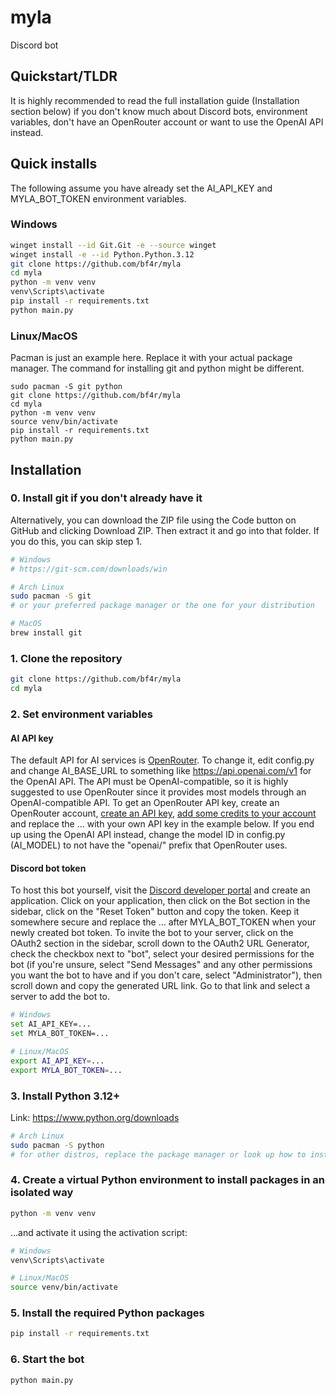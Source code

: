 # myla
Discord bot

## Quickstart/TLDR
It is highly recommended to read the full installation guide (Installation section below) if you don't know much about Discord bots, environment variables, don't have an OpenRouter account or want to use the OpenAI API instead.

## Quick installs
The following assume you have already set the AI_API_KEY and MYLA_BOT_TOKEN environment variables.
### Windows
```bash
winget install --id Git.Git -e --source winget
winget install -e --id Python.Python.3.12
git clone https://github.com/bf4r/myla
cd myla
python -m venv venv
venv\Scripts\activate
pip install -r requirements.txt
python main.py
```
### Linux/MacOS
Pacman is just an example here. Replace it with your actual package manager. The command for installing git and python might be different.
```
sudo pacman -S git python
git clone https://github.com/bf4r/myla
cd myla
python -m venv venv
source venv/bin/activate
pip install -r requirements.txt
python main.py
```

## Installation
### 0. Install git if you don't already have it
Alternatively, you can download the ZIP file using the Code button on GitHub and clicking Download ZIP. Then extract it and go into that folder. If you do this, you can skip step 1.
```bash
# Windows
# https://git-scm.com/downloads/win

# Arch Linux
sudo pacman -S git
# or your preferred package manager or the one for your distribution

# MacOS
brew install git
```

### 1. Clone the repository
```bash
git clone https://github.com/bf4r/myla
cd myla
```
### 2. Set environment variables
#### AI API key
The default API for AI services is [OpenRouter](https://openrouter.ai). To change it, edit config.py and change AI_BASE_URL to something like https://api.openai.com/v1 for the OpenAI API. The API must be OpenAI-compatible, so it is highly suggested to use OpenRouter since it provides most models through an OpenAI-compatible API. To get an OpenRouter API key, create an OpenRouter account, [create an API key](https://openrouter.ai/settings/keys), [add some credits to your account](https://openrouter.ai/credits) and replace the ... with your own API key in the example below. If you end up using the OpenAI API instead, change the model ID in config.py (AI_MODEL) to not have the "openai/" prefix that OpenRouter uses.
#### Discord bot token
To host this bot yourself, visit the [Discord developer portal](https://discord.com/developers/applications) and create an application. Click on your application, then click on the Bot section in the sidebar, click on the "Reset Token" button and copy the token. Keep it somewhere secure and replace the ... after MYLA_BOT_TOKEN when your newly created bot token. To invite the bot to your server, click on the OAuth2 section in the sidebar, scroll down to the OAuth2 URL Generator, check the checkbox next to "bot", select your desired permissions for the bot (if you're unsure, select "Send Messages" and any other permissions you want the bot to have and if you don't care, select "Administrator"), then scroll down and copy the generated URL link. Go to that link and select a server to add the bot to.
```bash
# Windows
set AI_API_KEY=...
set MYLA_BOT_TOKEN=...

# Linux/MacOS
export AI_API_KEY=...
export MYLA_BOT_TOKEN=...
```
### 3. Install Python 3.12+
Link: https://www.python.org/downloads
```bash
# Arch Linux
sudo pacman -S python
# for other distros, replace the package manager or look up how to install Python
```
### 4. Create a virtual Python environment to install packages in an isolated way
```bash
python -m venv venv
```
...and activate it using the activation script:
```bash
# Windows
venv\Scripts\activate

# Linux/MacOS
source venv/bin/activate
```
### 5. Install the required Python packages
```bash
pip install -r requirements.txt
```
### 6. Start the bot
```bash
python main.py
```
